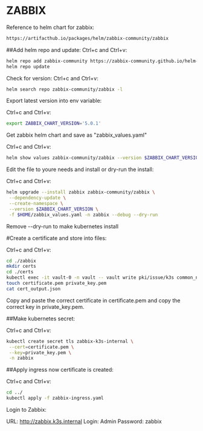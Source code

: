 # ZABBIX

Reference to helm chart for zabbix:
```bash
https://artifacthub.io/packages/helm/zabbix-community/zabbix
```

##Add helm repo and update:
Ctrl+c and Ctrl+v:
```bash
helm repo add zabbix-community https://zabbix-community.github.io/helm-zabbix
helm repo update
```

Check for version:
Ctrl+c and Ctrl+v:
```bash
helm search repo zabbix-community/zabbix -l
```

Export latest version into env variable:

Ctrl+c and Ctrl+v:
```bash
export ZABBIX_CHART_VERSION='5.0.1'
```
Get zabbix helm chart and save as "zabbix_values.yaml"

Ctrl+c and Ctrl+v:
```bash
helm show values zabbix-community/zabbix --version $ZABBIX_CHART_VERSION > $HOME/zabbix_values.yaml
```
Edit the file to youre needs and install or dry-run the install:

Ctrl+c and Ctrl+v:
```bash
helm upgrade --install zabbix zabbix-community/zabbix \
 --dependency-update \
 --create-namespace \
 --version $ZABBIX_CHART_VERSION \
 -f $HOME/zabbix_values.yaml -n zabbix --debug --dry-run
```
Remove --dry-run to make kubernetes install

#Create a certificate and store into files:

Ctrl+c and Ctrl+v:
```bash
cd ./zabbix
mkdir certs
cd ./certs
kubectl exec -it vault-0 -n vault -- vault write pki/issue/k3s common_name="zabbix.k3s.internal" alt_names="zabbix.k3s.internal" ttl="168h" > cert_output.json
touch certificate.pem private_key.pem
cat cert_output.json
```
Copy and paste the correct certificate in certificate.pem and copy the correct key in private_key.pem.

##Make kubernetes secret:

Ctrl+c and Ctrl+v:
```bash
kubectl create secret tls zabbix-k3s-internal \
 --cert=certificate.pem \
 --key=private_key.pem \
 -n zabbix
```

##Apply ingress now certificate is created:

Ctrl+c and Ctrl+v:
```bash
cd ../
kubectl apply -f zabbix-ingress.yaml
```


Login to Zabbix:

URL: http://zabbix.k3s.internal
Login: Admin
Password: zabbix




